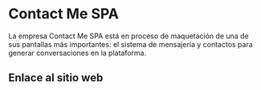 # Contact Me SPA

La empresa Contact Me SPA está en proceso de maquetación de una de sus pantallas más
importantes: el sistema de mensajería y contactos para generar conversaciones en la
plataforma.

## Enlace al sitio web

<placeholder>
